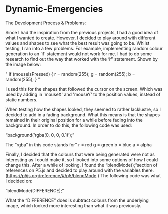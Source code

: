 # Dynamic-Emergencies

The Development Process & Problems:

Since I had the inspiration from the previous projects, I had a good idea of what I wanted to create. However, I decided to play around with different values and shapes to see what the best result was going to be.
Whilst testing, I ran into a few problems. For example, implementing random colour generation to an ‘if’ statement would not work for me. I had to do some research to find out the way that worked with the ‘if’ statement. Shown by the image below:


"  if (mouseIsPressed) {
    r = random(255);
    g = random(255);
    b = random(255);
  }  "


I used this for the shapes that followed the cursor on the screen. Which was used by adding in 'mouseX' and 'mouseY' to the position values, instead of static numbers.

When testing how the shapes looked, they seemed to rather lacklustre, so I decided to add in a fading background. What this means is that the shapes remained in their original position for a while before fading into the background.
In order to do this, the following code was used:

“background(‘rgba(0, 0, 0, 0.1)’);”

The “rgba” in this code stands for”
r = red
g = green
b = blue
a = alpha

Finally, I decided that the colours that were being generated were not as interesting as I could make it, so I looked into some options of how I could change this.
After a while of looking, I found the “blendMode();”section of references on P5.js and decided to play around with the variables there.
(https://p5js.org/reference/#/p5/blendMode )
The following code was what I decided on:

“blendMode(DIFFERENCE);”

What the “DIFFERENCE” does is subtract colours from the underlying image, which looked more interesting than what it was previously.
